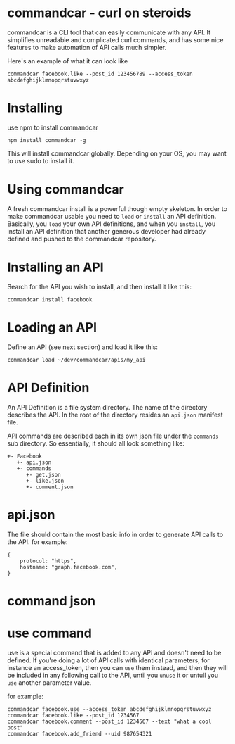 # commandcar - curl on steroids

commandcar is a CLI tool that can easily communicate with any API. It simplifies unreadable and complicated curl commands, and has some nice features to make automation of API calls much simpler.

Here's an example of what it can look like
```
commandcar facebook.like --post_id 123456789 --access_token abcdefghijklmnopqrstuvwxyz 
```

# Installing

use npm to install commandcar

```
npm install commandcar -g
``` 

This will install commandcar globally. Depending on your OS, you may want to use sudo to install it.

# Using commandcar

A fresh commandcar install is a powerful though empty skeleton. In order to make commandcar usable you need to `load` or `install` an API definition. Basically, you `load` your own API definitions, and when you `install`, you install an API definition that another generous developer had already defined and pushed to the commandcar repository.

# Installing an API

Search for the API you wish to install, and then install it like this:

```
commandcar install facebook
```

# Loading an API

Define an API (see next section) and load it like this:

```
commandcar load ~/dev/commandcar/apis/my_api
```

# API Definition

An API Definition is a file system directory. The name of the directory describes the API. In the root of the directory resides an `api.json` manifest file.

API commands are described each in its own json file under the `commands` sub directory. So essentially, it should all look something like:

```
+- Facebook
   +- api.json
   +- commands
      +- get.json
      +- like.json
      +- comment.json
```

# api.json

The file should contain the most basic info in order to generate API calls to the API. for example:

```
{
	protocol: "https",
	hostname: "graph.facebook.com",
}
```

# command json



# use command

use is a special command that is added to any API and doesn't need to be defined. If you're doing a lot of API calls with identical parameters, for instance an access_token, then you can `use` them instead, and then they will be included in any following call to the API, until you `unuse` it or untull you `use` another parameter value.

for example:

```
commandcar facebook.use --access_token abcdefghijklmnopqrstuvwxyz
commandcar facebook.like --post_id 1234567
commandcar facebook.comment --post_id 1234567 --text "what a cool post"
commandcar facebook.add_friend --uid 987654321
```

